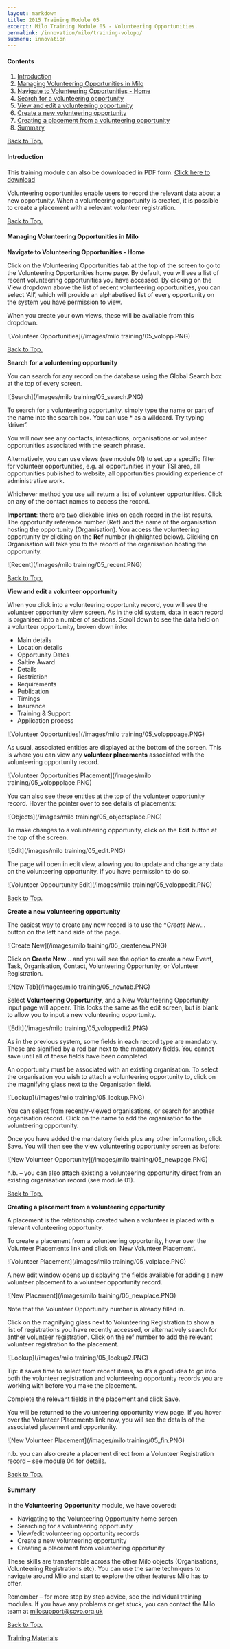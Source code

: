 ```yaml
---
layout: markdown
title: 2015 Training Module 05
excerpt: Milo Training Module 05 - Volunteering Opportunities.
permalink: /innovation/milo/training-volopp/
submenu: innovation
---
```




#### Contents <a name="top"></a>

1. <a href="{{ page.url }}#intro">Introduction</a>
2. <a href="{{ page.url }}#manage">Managing Volunteering Opportunities in Milo</a>
3. <a href="{{ page.url }}#nav">Navigate to Volunteering Opportunities - Home</a>
4. <a href="{{ page.url }}#search">Search for a volunteering opportunity</a>
5. <a href="{{ page.url }}#view">View and edit a volunteering opportunity</a>
6. <a href="{{ page.url }}#create">Create a new volunteering opportunity</a>
7. <a href="{{ page.url }}#volopp">Creating a placement from a volunteering opportunity</a>
8. <a href="{{ page.url }}#sum">Summary</a>


<a href="{{ page.url }}#top">Back to Top.</a>

#### Introduction <a name="intro"></a>

This training module can also be downloaded in PDF form. <a href="/files/Milo 2015 Training Handbook 05 Volunteering Opportunities 0515.pdf" download target="_blank">Click here to download</a>

Volunteering opportunities enable users to record the relevant data about a new opportunity. When a volunteering opportunity is created, it is possible to create a placement with a relevant volunteer registration.


<a href="{{ page.url }}#top">Back to Top.</a>

#### Managing Volunteering Opportunities in Milo <a name="manage"></a>

**Navigate to Volunteering Opportunities - Home** <a name="nav"></a>

Click on the Volunteering Opportunities tab at the top of the screen to go to the Volunteering Opportunities home page. By default, you will see a list of recent volunteering opportunities you have accessed. By clicking on the View dropdown above the list of recent volunteering opportunities, you can select ‘All’, which will provide an alphabetised list of every opportunity on the system you have permission to view.

When you create your own views, these will be available from this dropdown.

![Volunteer Opportunities](/images/milo training/05_volopp.PNG)


<a href="{{ page.url }}#top">Back to Top.</a>

**Search for a volunteering opportunity** <a name="search"></a>

You can search for any record on the database using the Global Search box at the top of every screen.

![Search](/images/milo training/05_search.PNG)

To search for a volunteering opportunity, simply type the name or part of the name into the search box. You can use * as a wildcard. Try typing ‘driver’.

You will now see any contacts, interactions, organisations or volunteer opportunities associated with the search phrase.

Alternatively, you can use views (see module 01) to set up a specific filter for volunteer opportunities, e.g. all opportunities in your TSI area, all opportunities published to website, all opportunities providing experience of administrative work.

Whichever method you use will return a list of volunteer opportunities. Click on any of the contact names to access the record.

**Important**: there are <u>two</u> clickable links on each record in the list results. The opportunity reference number (Ref) and the name of the organisation hosting the opportunity (Organisation). You access the volunteering opportunity by clicking on the **Ref** number (highlighted below). Clicking on Organisation will take you to the record of the organisation hosting the opportunity.

![Recent](/images/milo training/05_recent.PNG)


<a href="{{ page.url }}#top">Back to Top.</a>

**View and edit a volunteer opportunity** <a name="view"></a>

When you click into a volunteering opportunity record, you will see the volunteer opportunity view screen. As in the old system, data in each record is organised into a number of sections. Scroll down to see the data held on a volunteer opportunity, broken down into:

* Main details
* Location details
* Opportunity Dates
* Saltire Award
* Details
* Restriction
* Requirements
* Publication
* Timings
* Insurance
* Training & Support
* Application process

![Volunteer Opportunities](/images/milo training/05_volopppage.PNG)

As usual, associated entities are displayed at the bottom of the screen. This is where you can view any **volunteer placements** associated with the volunteering opportunity record.

![Volunteer Opportunities Placement](/images/milo training/05_voloppplace.PNG)

You can also see these entities at the top of the volunteer opportunity record. Hover the pointer over to see details of placements:

![Objects](/images/milo training/05_objectsplace.PNG)

To make changes to a volunteering opportunity, click on the **Edit** button at the top of the screen.

![Edit](/images/milo training/05_edit.PNG)

The page will open in edit view, allowing you to update and change any data on the volunteering opportunity, if you have permission to do so.

![Volunteer Oppourtunity Edit](/images/milo training/05_voloppedit.PNG)


<a href="{{ page.url }}#top">Back to Top.</a>

**Create a new volunteering opportunity** <a name="create"></a>

The easiest way to create any new record is to use the **Create New*... button on the left hand side of the page.

![Create New](/images/milo training/05_createnew.PNG)

Click on **Create New**… and you will see the option to create a new Event, Task, Organisation, Contact, Volunteering Opportunity, or Volunteer Registration.

![New Tab](/images/milo training/05_newtab.PNG)

Select **Volunteering Opportunity**, and a New Volunteering Opportunity input page will appear. This looks the same as the edit screen, but is blank to allow you to input a new volunteering opportunity.

![Edit](/images/milo training/05_voloppedit2.PNG)

As in the previous system, some fields in each record type are mandatory. These are signified by a red bar next to the mandatory fields. You cannot save until all of these fields have been completed.

An opportunity must be associated with an existing organisation. To select the organisation you wish to attach a volunteering opportunity to, click on the magnifying glass next to the Organisation field.

![Lookup](/images/milo training/05_lookup.PNG)

You can select from recently-viewed organisations, or search for another organisation record. Click on the name to add the organisation to the volunteering opportunity.

Once you have added the mandatory fields plus any other information, click Save. You will then see the view volunteering opportunity screen as before:

![New Volunteer Opportunity](/images/milo training/05_newpage.PNG)

n.b. – you can also attach existing a volunteering opportunity direct from an existing organisation record (see module 01).


<a href="{{ page.url }}#top">Back to Top.</a>

**Creating a placement from a volunteering opportunity** <a name="volopp"></a>

A placement is the relationship created when a volunteer is placed with a relevant volunteering opportunity.

To create a placement from a volunteering opportunity, hover over the Volunteer Placements link and click on ‘New Volunteer Placement’.

![Volunteer Placement](/images/milo training/05_volplace.PNG)

A new edit window opens up displaying the fields available for adding a new volunteer placement to a volunteer opportunity record.

![New Placement](/images/milo training/05_newplace.PNG)

Note that the Volunteer Opportunity number is already filled in.

Click on the magnifying glass next to Volunteering Registration to show a list of registrations you have recently accessed, or alternatively search for anther volunteer registration. Click on the ref number to add the relevant volunteer registration to the placement.

![Lookup](/images/milo training/05_lookup2.PNG)

Tip: it saves time to select from recent items, so it’s a good idea to go into both the volunteer registration and volunteering opportunity records you are working with before you make the placement.

Complete the relevant fields in the placement and click Save.

You will be returned to the volunteering opportunity view page. If you hover over the Volunteer Placements link now, you will see the details of the associated placement and opportunity.

![New Volunteer Placement](/images/milo training/05_fin.PNG)

n.b. you can also create a placement direct from a Volunteer Registration record – see module 04 for details.


<a href="{{ page.url }}#top">Back to Top.</a>

#### Summary <a name="sum"></a>

In the **Volunteering Opportunity** module, we have covered:

* Navigating to the Volunteering Opportunity home screen
* Searching for a volunteering opportunity
* View/edit volunteering opportunity records
* Create a new volunteering opportunity
* Creating a placement from volunteering opportunity

These skills are transferrable across the other Milo objects (Organisations, Volunteering Registrations etc). You can use the same techniques to navigate around Milo and start to explore the other features Milo has to offer.

Remember – for more step by step advice, see the individual training modules. If you have any problems or get stuck, you can contact the Milo team at milosupport@scvo.org.uk


<a href="{{ page.url }}#top">Back to Top.</a>

<a href="/innovation/milo-training/" class="btn btn-primary btn-lg">Training Materials</a>
